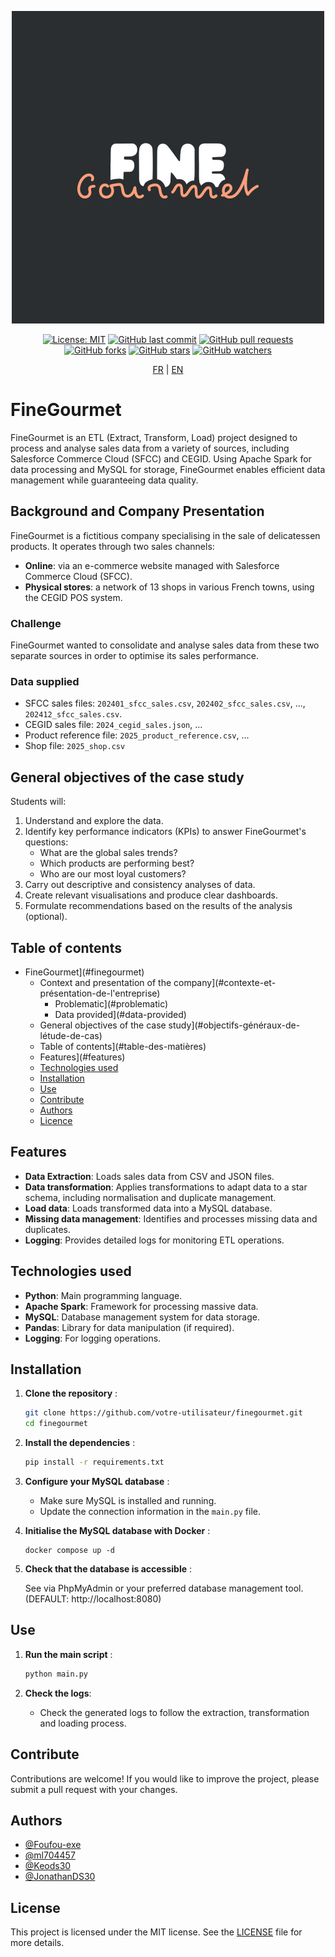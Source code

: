<div align="center">

![finegourmet logo](./docs/images/logo_finegourmet.png)

[![License: MIT](https://img.shields.io/badge/License-MIT-yellow.svg)](https://opensource.org/licenses/MIT)
[![GitHub last commit](https://img.shields.io/github/last-commit/Foufou-exe/finegourmet)]()
[![GitHub pull requests](https://img.shields.io/github/issues-pr/Foufou-exe/finegourmet)]()
[![GitHub forks](https://img.shields.io/github/forks/Foufou-exe/finegourmet)]()
[![GitHub stars](https://img.shields.io/github/stars/Foufou-exe/finegourmet)]()
[![GitHub watchers](https://img.shields.io/github/watchers/Foufou-exe/finegourmet)]()

</div>

<div align="center">

[FR](./README.fr.md) | [EN](./README.md)

</div>

# FineGourmet

FineGourmet is an ETL (Extract, Transform, Load) project designed to process and analyse sales data from a variety of sources, including Salesforce Commerce Cloud (SFCC) and CEGID. Using Apache Spark for data processing and MySQL for storage, FineGourmet enables efficient data management while guaranteeing data quality.

## Background and Company Presentation

FineGourmet is a fictitious company specialising in the sale of delicatessen products. It operates through two sales channels:

- **Online**: via an e-commerce website managed with Salesforce Commerce Cloud (SFCC).
- **Physical stores**: a network of 13 shops in various French towns, using the CEGID POS system.

### Challenge

FineGourmet wanted to consolidate and analyse sales data from these two separate sources in order to optimise its sales performance.

### Data supplied

- SFCC sales files: `202401_sfcc_sales.csv`, `202402_sfcc_sales.csv`, ..., `202412_sfcc_sales.csv`.
- CEGID sales file: `2024_cegid_sales.json`, ...
- Product reference file: `2025_product_reference.csv`, ...
- Shop file: `2025_shop.csv`

## General objectives of the case study

Students will:

1. Understand and explore the data.
2. Identify key performance indicators (KPIs) to answer FineGourmet's questions:
   - What are the global sales trends?
   - Which products are performing best?
   - Who are our most loyal customers?
3. Carry out descriptive and consistency analyses of data.
4. Create relevant visualisations and produce clear dashboards.
5. Formulate recommendations based on the results of the analysis (optional).

## Table of contents

- FineGourmet](#finegourmet)
  - Context and presentation of the company](#contexte-et-présentation-de-l'entreprise)
    - Problematic](#problematic)
    - Data provided](#data-provided)
  - General objectives of the case study](#objectifs-généraux-de-létude-de-cas)
  - Table of contents](#table-des-matières)
  - Features](#features)
  - [Technologies used](#technologies-utilisées)
  - [Installation](#installation)
  - [Use](#use)
  - [Contribute](#contribute)
  - [Authors](#authors)
  - [Licence](#licence)

## Features

- **Data Extraction**: Loads sales data from CSV and JSON files.
- **Data transformation**: Applies transformations to adapt data to a star schema, including normalisation and duplicate management.
- **Load data**: Loads transformed data into a MySQL database.
- **Missing data management**: Identifies and processes missing data and duplicates.
- **Logging**: Provides detailed logs for monitoring ETL operations.

## Technologies used

- **Python**: Main programming language.
- **Apache Spark**: Framework for processing massive data.
- **MySQL**: Database management system for data storage.
- **Pandas**: Library for data manipulation (if required).
- **Logging**: For logging operations.

## Installation

1. **Clone the repository** :

   ```bash
   git clone https://github.com/votre-utilisateur/finegourmet.git
   cd finegourmet
   ```

2. **Install the dependencies** :

   ```bash
   pip install -r requirements.txt
   ```

3. **Configure your MySQL database** :

   - Make sure MySQL is installed and running.
   - Update the connection information in the `main.py` file.

4. **Initialise the MySQL database with Docker** :
   ```docker
   docker compose up -d
   ```

5. **Check that the database is accessible** :

   See via PhpMyAdmin or your preferred database management tool.
   (DEFAULT: http://localhost:8080)

## Use

1. **Run the main script** :

   ```bash
   python main.py
   ```

2. **Check the logs**:
   - Check the generated logs to follow the extraction, transformation and loading process.

## Contribute

Contributions are welcome! If you would like to improve the project, please submit a pull request with your changes.

## Authors

- [@Foufou-exe](https://github.com/Foufou-exe)
- [@ml704457](https://github.com/ml704457)
- [@Keods30](https://github.com/Keods30)
- [@JonathanDS30](https://github.com/JonathanDS30)

## License

This project is licensed under the MIT license. See the [LICENSE](LICENSE) file for more details.
